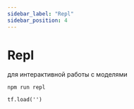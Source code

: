 ```yaml
---
sidebar_label: "Repl"
sidebar_position: 4
---
```



# Repl

для интерактивной работы с моделями

`npm run repl`

`tf.load('')`

